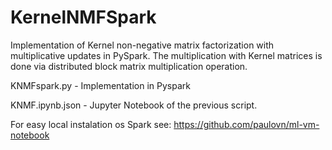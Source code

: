 # KernelNMFSpark

Implementation of Kernel non-negative matrix factorization with multiplicative updates in PySpark. 
The multiplication with Kernel matrices is done via distributed block matrix multiplication operation. 


KNMFspark.py - Implementation in Pyspark

KNMF.ipynb.json - Jupyter Notebook of the previous script. 


For easy local instalation os Spark see:  https://github.com/paulovn/ml-vm-notebook

